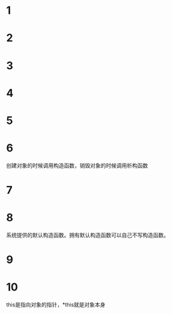 # 1

# 2

# 3

# 4

# 5

# 6
创建对象的时候调用构造函数，销毁对象的时候调用析构函数

# 7

# 8
系统提供的默认构造函数。拥有默认构造函数可以自己不写构造函数。

# 9


# 10
this是指向对象的指针，*this就是对象本身